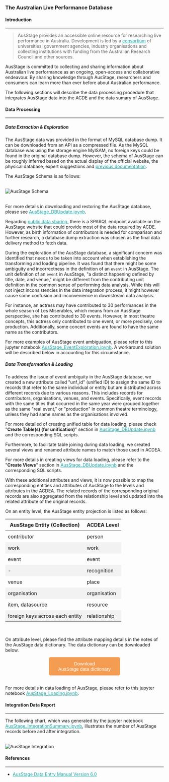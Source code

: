 ### The Australian Live Performance Database

#### Introduction
---
> AusStage provides an accessible online resource for researching live performance in Australia. Development is led by a [consortium](https://www.ausstage.edu.au/pages/learn/about/partners-and-staff.html) of universities, government agencies, industry organisations and collecting institutions with funding from the Australian Research Council and other sources.

AusStage is committed to collecting and sharing information about Australian live performance as an ongoing, open-access and collaborative endeavour. By sharing knowledge through AusStage, researchers and consumers can learn more than ever before about Australian performance.

The following sections will describe the data processing procedure that integrates AusStage data into the ACDE and the data sumary of AusStage.

#### Data Processing
---
##### Data Extraction & Exploration

The AusStage data was provided in the format of MySQL database dump. It can be downloaded from an API as a compressed file. As the MySQL database was using the storage engine MyISAM, no foreign keys could be found in the original database dump. However, the schema of AusStage can be roughly inferred based on the actual display of the official website, the physical database, expert suggestions and [previous documentation](https://www.ausstage.edu.au/opencms/export/system/modules/au.edu.flinders.ausstage.learn/pages/learn/contribute/manuals/AusStage_Data_Entry_Manual_2021.pdf). 

The AusStage Schema is as follows:
<br><br>

![AusStage Schema](./images/ivy_images/AusStage_Schema.png)
<br><br>

For more details in downloading and restoring the AusStage database, please see [AusStage_DBUpdate.ipynb](https://github.com/acd-engine/jupyterbook/blob/main/integration%20notebooks/AusStage_DBUpdate.ipynb).

Regarding [public data sharing](https://www.ausstage.edu.au/pages/learn/data-sharing), there is a SPARQL endpoint available on the AusStage website that could provide most of the data required by ACDE. However, as birth information of contributors is needed for comparison and further research, a database dump extraction was chosen as the final data delivery method to fetch data.  

During the exploration of the AusStage database, a significant concern was identified that needs to be taken into account when establishing the transforming and loading pipeline. It was found that there might be some ambiguity and incorrectness in the definition of an `event` in AusStage. The unit definition of an `event` in AusStage, "a distinct happening defined by title, date, and venue," might be different from the contributing unit definition in the common sense of performing data analysis.  While this will not inject inconsistencies in the data integration process, it might however cause some confusion and inconvenience in downstream data analysis.

For instance, an actress may have contributed to 30 performances in the whole season of Les Miserables, which means from an AusStage perspective, she has contributed to 30 events. However, in most theatre concepts, this actress only contributed to one event, or more precisely, one production. Additionally, some concert events are found to have the same name as the contributors.

For more examples of AusStage event ambiguation, please refer to this jupyter notebook [AusStage_EventExploration.ipynb](https://github.com/acd-engine/jupyterbook/blob/main/integration%20notebooks/AusStage_EventExploration.ipynb). A workaround solution will be described below in accounting for this circumstance.

##### Data Transformation & Loading

To address the issue of event ambiguity in the AusStage database, we created a new attribute called "unf_id" (unified ID) to assign the same ID to records that refer to the same individual or entity but are distributed across different records due to various reasons. This includes records for contributors, organisations, venues, and events. Specifically, event records with the same titles that occurred in the same year were grouped together as the same "real event," or "production" in common theatre terminology, unless they had same names as the organisations involved.

For more detailed of creating unified table for data loading, please check "**Create Table(s) (for unification)**" section in [AusStage_DBUpdate.ipynb](https://github.com/acd-engine/jupyterbook/blob/main/integration%20notebooks/AusStage_DBUpdate.ipynb) and the corresponding SQL scripts.

Furthermore, to facilitate table joining during data loading, we created several views and renamed attribute names to match those used in ACDEA.

For more details in creating views for data loading, please refer to the "**Create Views**" section in [AusStage_DBUpdate.ipynb](https://github.com/acd-engine/jupyterbook/blob/main/integration%20notebooks/AusStage_DBUpdate.ipynb) and the corresponding SQL scripts.

With these additional attributes and views, it is now possible to map the corresponding entities and attributes of AusStage to the levels and attributes in the ACDEA. The related records of the corresponding original records are also aggregated from the relationship level and updated into the related attribute of the original records.

On an entity level, the AusStage entity projection is listed as follows:

<style>
  /* CSS for zebra-striped table */
  table {
    border-collapse: collapse;
    width: 100%;
  }

  th, td {
    padding: 8px;
  }

  /* Zebra striping */
  tr:nth-child(even) {
    background-color: #f2f2f2;
  }
</style>

| AusStage Entity (Collection)  | ACDEA Level  |
| ----------------------------- | ------------ |
| contributor                   | person       |
| work                          | work         |
| event                         | event        |
| -                             | recognition  |
| venue                         | place        |
| organisation                  | organisation |
| item, datasource              | resource     |
| foreign keys across each entity | relationship |
<br>

On attribute level, please find the attribute mapping details in the notes of the AusStage data dictionary. The data dictionary can be downloaded below. 

<!DOCTYPE html>
<html>
<head>
<meta name="viewport" content="width=device-width, initial-scale=1">
<!-- Add icon library -->
<link rel="stylesheet" href="https://cdnjs.cloudflare.com/ajax/libs/font-awesome/4.7.0/css/font-awesome.min.css">
<style>
.btn {
  background-color: #f39c52;
  border: none;
  color: white;
  padding: 12px 30px;
  cursor: pointer;
  font-size: 15px;
  border-radius: 5px; /* Make the button rounder */
}
</style>

</head>
<body>

<div style="text-align: center;">
	<button id="download-btn" class="btn"><i class="fa fa-download"></i> Download <br>AusStage data dictionary</button>
</div>

</body>
</html>

<script src="https://cdn.jsdelivr.net/npm/filesaver.js"></script>
<script>
  // Define the URL of the CSV file
  const csvUrl = "https://raw.githubusercontent.com/acd-engine/jupyterbook/master/data dictionaries/AusStage_Data_Dictionary.xlsx";
  
  // Add a click event listener to the button
  document.getElementById("download-btn").addEventListener("click", () => {
    // Load the CSV file from the URL using an XMLHttpRequest
    const xhr = new XMLHttpRequest();
    xhr.open("GET", csvUrl);
    xhr.responseType = "blob";
    xhr.onload = () => {
      // Save the Blob as a file with the given name
      saveAs(xhr.response, "AusStage_Data_Dictionary.xlsx");
    };
    xhr.send();
  });
</script>
<br>

For more details in data loading of AusStage, please refer to this jupyter notebook [AusStage_Loading.ipynb](https://github.com/acd-engine/jupyterbook/blob/main/integration%20notebooks/AusStage_Loading.ipynb).

#### Integration Data Report
---
The following chart, which was generated by the jupyter notebook [AusStage_IntegrationSummary.ipynb](https://github.com/acd-engine/jupyterbook/blob/main/integration%20notebooks/AusStage_IntegrationSummary.ipynb), illustrates the number of AusStage records before and after integration.
<br><br>

![AusStage Integration](./images/ivy_images/AusStage_integration_summary.png)

#### References
---
* [AusStage Data Entry Manual Version 6.0](https://www.ausstage.edu.au/opencms/export/system/modules/au.edu.flinders.ausstage.learn/pages/learn/contribute/manuals/AusStage_Data_Entry_Manual_2021.pdf)

<style>
  a {
    color: #1ea5a6 !important;
  }
</style>